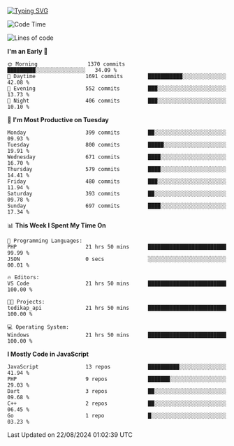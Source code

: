 [![Typing SVG](https://readme-typing-svg.demolab.com?font=Fira+Code&pause=1000&color=F7F7F7&random=false&width=435&lines=Hi+%F0%9F%91%8B%2C+I'm+Rafiu+Sidqi;Junior+Backend+Developer)](https://git.io/typing-svg)
<!--START_SECTION:waka-->
![Code Time](http://img.shields.io/badge/Code%20Time-350%20hrs%203%20mins-blue)

![Lines of code](https://img.shields.io/badge/From%20Hello%20World%20I%27ve%20Written-1.5%20million%20lines%20of%20code-blue)

**I'm an Early 🐤** 

```text
🌞 Morning                1370 commits        █████████░░░░░░░░░░░░░░░░   34.09 % 
🌆 Daytime                1691 commits        ███████████░░░░░░░░░░░░░░   42.08 % 
🌃 Evening                552 commits         ███░░░░░░░░░░░░░░░░░░░░░░   13.73 % 
🌙 Night                  406 commits         ███░░░░░░░░░░░░░░░░░░░░░░   10.10 % 
```
📅 **I'm Most Productive on Tuesday** 

```text
Monday                   399 commits         ██░░░░░░░░░░░░░░░░░░░░░░░   09.93 % 
Tuesday                  800 commits         █████░░░░░░░░░░░░░░░░░░░░   19.91 % 
Wednesday                671 commits         ████░░░░░░░░░░░░░░░░░░░░░   16.70 % 
Thursday                 579 commits         ████░░░░░░░░░░░░░░░░░░░░░   14.41 % 
Friday                   480 commits         ███░░░░░░░░░░░░░░░░░░░░░░   11.94 % 
Saturday                 393 commits         ██░░░░░░░░░░░░░░░░░░░░░░░   09.78 % 
Sunday                   697 commits         ████░░░░░░░░░░░░░░░░░░░░░   17.34 % 
```


📊 **This Week I Spent My Time On** 

```text
💬 Programming Languages: 
PHP                      21 hrs 50 mins      █████████████████████████   99.99 % 
JSON                     0 secs              ░░░░░░░░░░░░░░░░░░░░░░░░░   00.01 % 

🔥 Editors: 
VS Code                  21 hrs 50 mins      █████████████████████████   100.00 % 

🐱‍💻 Projects: 
tedikap_api              21 hrs 50 mins      █████████████████████████   100.00 % 

💻 Operating System: 
Windows                  21 hrs 50 mins      █████████████████████████   100.00 % 
```

**I Mostly Code in JavaScript** 

```text
JavaScript               13 repos            ██████████░░░░░░░░░░░░░░░   41.94 % 
PHP                      9 repos             ███████░░░░░░░░░░░░░░░░░░   29.03 % 
Dart                     3 repos             ██░░░░░░░░░░░░░░░░░░░░░░░   09.68 % 
C++                      2 repos             ██░░░░░░░░░░░░░░░░░░░░░░░   06.45 % 
Go                       1 repo              █░░░░░░░░░░░░░░░░░░░░░░░░   03.23 % 
```




 Last Updated on 22/08/2024 01:02:39 UTC
<!--END_SECTION:waka-->
